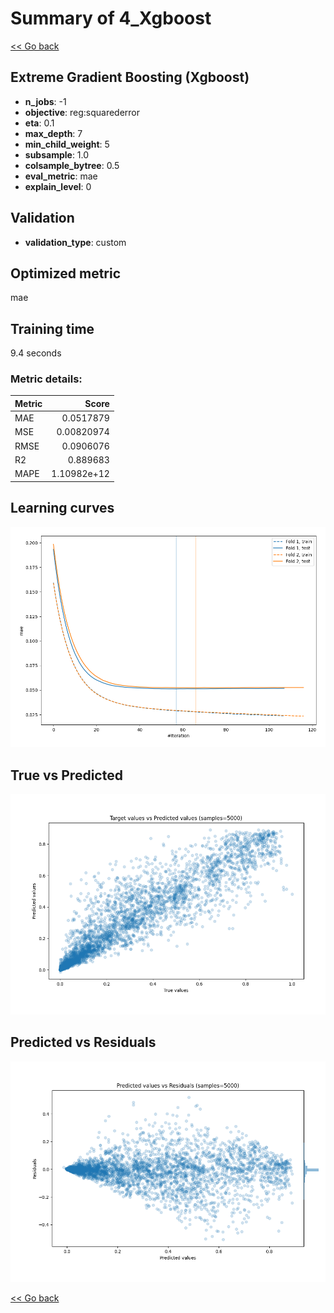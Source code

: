 # Summary of 4_Xgboost

[<< Go back](../README.md)


## Extreme Gradient Boosting (Xgboost)
- **n_jobs**: -1
- **objective**: reg:squarederror
- **eta**: 0.1
- **max_depth**: 7
- **min_child_weight**: 5
- **subsample**: 1.0
- **colsample_bytree**: 0.5
- **eval_metric**: mae
- **explain_level**: 0

## Validation
 - **validation_type**: custom

## Optimized metric
mae

## Training time

9.4 seconds

### Metric details:
| Metric   |       Score |
|:---------|------------:|
| MAE      | 0.0517879   |
| MSE      | 0.00820974  |
| RMSE     | 0.0906076   |
| R2       | 0.889683    |
| MAPE     | 1.10982e+12 |



## Learning curves
![Learning curves](learning_curves.png)
## True vs Predicted

![True vs Predicted](true_vs_predicted.png)


## Predicted vs Residuals

![Predicted vs Residuals](predicted_vs_residuals.png)



[<< Go back](../README.md)
